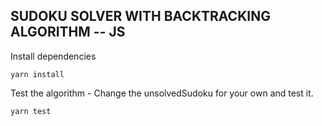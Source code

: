 ## SUDOKU SOLVER WITH BACKTRACKING ALGORITHM -- JS

Install dependencies
```
yarn install
```

Test the algorithm - Change the unsolvedSudoku for your own and test it.
```
yarn test
```